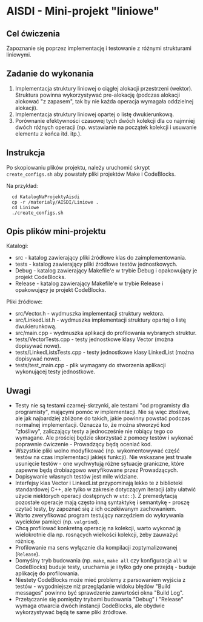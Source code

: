 AISDI - Mini-projekt "liniowe"
==============================

Cel ćwiczenia
-----------------------------
Zapoznanie się poprzez implementację i testowanie z różnymi strukturami liniowymi.

Zadanie do wykonania
-----------------------------
  1. Implementacja struktury liniowej o ciągłej alokacji przestrzeni (wektor).
     Struktura powinna wykorzystywać pre-alokację (podczas alokacji alokować "z zapasem", tak by
     nie każda operacja wymagała oddzielnej alokacji).
  2. Implementacja struktury liniowej opartej o listę dwukierunkową.
  3. Porównanie efektywności czasowej tych dwóch kolekcji dla co najmniej dwóch różnych operacji
     (np. wstawianie na początek kolekcji i usuwanie elementu z końca itd. itp.).

Instrukcja
-----------------------------
  Po skopiowaniu plików projektu, należy uruchomić skrypt `create_configs.sh`
  aby powstały pliki projektów Make i CodeBlocks.

  Na przykład:

```
  cd KatalogNaProjektyAisdi
  cp -r /materialy/AISDI/Liniowe .
  cd Liniowe
  ./create_configs.sh
```

Opis plików mini-projektu
-----------------------------
Katalogi:

   * src - katalog zawierający pliki źródłowe klas do zaimplementowania.
   * tests - katalog zawierający pliki źródłowe testów jednostkowych.
   * Debug - katalog zawierający Makefile'e w trybie Debug i opakowujący je projekt CodeBlocks.
   * Release - katalog zawierający Makefile'e w trybie Release i opakowujący je projekt CodeBlocks.

Pliki źródłowe:

   * src/Vector.h - wydmuszka implementacji struktury wektora.
   * src/LinkedList.h - wydmuszka implementacji struktury opartej o listę dwukierunkową.
   * src/main.cpp - wydmuszka aplikacji do profilowania wybranych struktur.
   * tests/VectorTests.cpp - testy jednostkowe klasy Vector (można dopisywać nowe).
   * tests/LinkedListsTests.cpp - testy jednostkowe klasy LinkedList (można dopisywać nowe).
   * tests/test_main.cpp - plik wymagany do stworzenia aplikacji wykonującej testy jednostkowe.

Uwagi
-----------------------------
  * Testy nie są testami czarnej-skrzynki, ale testami "od programisty dla programisty", mającymi
    pomóc w implementacji. Nie są więc złośliwe, ale jak najbardziej zbliżone do takich,
    jakie powinny powstać podczas normalnej implementacji. Oznacza to, że można stworzyć
    kod "złośliwy", zaliczający testy a jednocześnie nie robiący tego co wymagane. Ale prościej
    będzie skorzystać z pomocy testów i wykonać poprawnie ćwiczenie - Prowadzący będą oceniać kod.
  * Wszystkie pliki wolno modyfikować (np. wykomentowywać część testów na czas implementacji
    jakiejś funkcji). Nie wskazane jest trwałe usunięcie testów - one wychwytują różne sytuacje
    graniczne, które zapewne będą drobiazgowo weryfikowane przez Prowadzących.
  * Dopisywanie własnych testów jest mile widziane.
  * Interfejsy klas Vector i LinkedList przypominają lekko te z biblioteki standardowej C++, ale
    tylko w zakresie dotyczącym iteracji (aby ułatwić użycie niektórych operacji
    dostępnych w `std::`).
    Z premedytacją pozostałe operacje mają często inną syntaktykę i semantykę - proszę czytać testy,
    by zapoznać się z ich oczekiwanym zachowaniem.
  * Warto zweryfikować program testujący narzędziem do wykrywania wycieków pamięci (np. `valgrind`).
  * Chcą profilować konkretną operację na kolekcji, warto wykonać ją wielokrotnie dla np. rosnących
    wielkości kolekcji, żeby zauważyć różnicę.
  * Profilowanie ma sens wyłącznie dla kompilacji zoptymalizowanej (`Release`).
  * Domyślny tryb budowania (np. `make`, `make all` czy konfiguracja `all` w CodeBlocks)
    buduje testy, uruchamia je i tylko gdy one przejdą - buduje aplikację do profilowania.
  * Niestety CodeBlocks może mieć problemy z parsowaniem wyjścia z testów - wygodniejsze niż
    przeglądanie widoku błędów "Build messages" powinno być sprawdzenie zawartości okna "Build Log".
  * Przełączanie się pomiędzy trybami budowania "Debug" i "Release" wymaga otwarcia dwóch instancji
    CodeBlocks, ale obydwie wykorzystywać będą te same pliki źródłowe.
